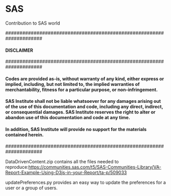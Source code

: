 # SAS
Contribution to SAS world

#####################################################################
#### DISCLAIMER                                                 
#####################################################################
#### Codes are provided as-is, without warranty of any kind, either express or implied, including, but not limited to, the implied warranties of merchantability, fitness for a particular purpose, or non-infringement.     
#### SAS Institute shall not be liable whatsoever for any damages arising out of the use of this documentation and code, including any direct, indirect, or consequential damages. SAS Institute reserves the right to alter or abandon use of this documentation and code at any time.   
#### In addition, SAS Institute will provide no support for the materials contained herein.                                
#####################################################################

DataDrivenContent.zip contains all the files needed to reproduce:https://communities.sas.com/t5/SAS-Communities-Library/VA-Report-Example-Using-D3js-in-your-Report/ta-p/509033 

updatePreferences.py provides an easy way to update the preferences for a user or a group of users. 
